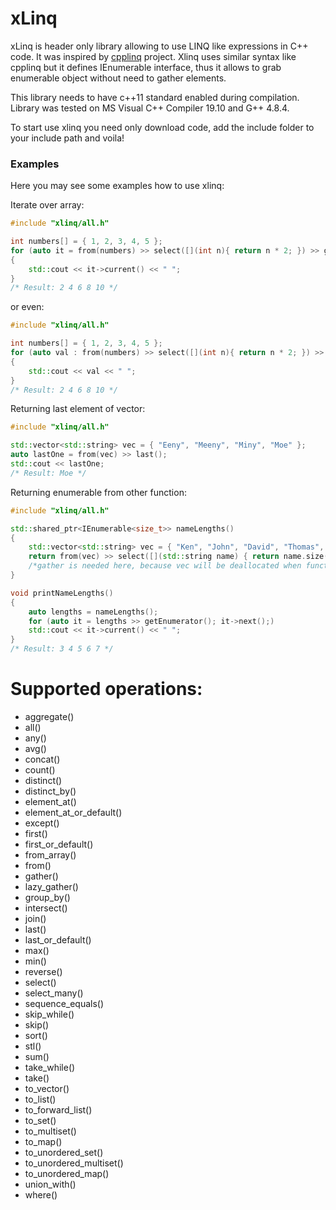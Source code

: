 # xLinq

xLinq is header only library allowing to use LINQ like expressions in C++ code. It was inspired by [cpplinq](https://github.com/mrange/cpplinq) project. Xlinq uses similar syntax like cpplinq but it defines IEnumerable interface, thus it allows to grab enumerable object without need to gather elements.

This library needs to have c++11 standard enabled during compilation. Library was tested on MS Visual C++ Compiler 19.10 and G++ 4.8.4.

To start use xlinq you need only download code, add the include folder to your include path and voila!

### Examples

Here you may see some examples how to use xlinq:

Iterate over array:
```C++
#include "xlinq/all.h"

int numbers[] = { 1, 2, 3, 4, 5 };
for (auto it = from(numbers) >> select([](int n){ return n * 2; }) >> getEnumerator(); it->next();)
{
    std::cout << it->current() << " ";
}
/* Result: 2 4 6 8 10 */
```

or even:

```C++
#include "xlinq/all.h"

int numbers[] = { 1, 2, 3, 4, 5 };
for (auto val : from(numbers) >> select([](int n){ return n * 2; }) >> stl())
{
    std::cout << val << " ";
}
/* Result: 2 4 6 8 10 */
```

Returning last element of vector:

```C++
#include "xlinq/all.h"

std::vector<std::string> vec = { "Eeny", "Meeny", "Miny", "Moe" };
auto lastOne = from(vec) >> last();
std::cout << lastOne;
/* Result: Moe */
```

Returning enumerable from other function:
```C++
#include "xlinq/all.h"

std::shared_ptr<IEnumerable<size_t>> nameLengths()
{
    std::vector<std::string> vec = { "Ken", "John", "David", "Thomas", "Richard" };
    return from(vec) >> select([](std::string name) { return name.size(); }) >> gather();
    /*gather is needed here, because vec will be deallocated when function will exit. */
}

void printNameLengths()
{
    auto lengths = nameLengths();
    for (auto it = lengths >> getEnumerator(); it->next();)
    std::cout << it->current() << " ";
}
/* Result: 3 4 5 6 7 */
```

# Supported operations:

* aggregate()
* all()
* any()
* avg()
* concat()
* count()
* distinct()
* distinct_by()
* element_at()
* element_at_or_default()
* except()
* first()
* first_or_default()
* from_array()
* from()
* gather()
* lazy_gather()
* group_by()
* intersect()
* join()
* last()
* last_or_default()
* max()
* min()
* reverse()
* select()
* select_many()
* sequence_equals()
* skip_while()
* skip()
* sort()
* stl()
* sum()
* take_while()
* take()
* to_vector()
* to_list()
* to_forward_list()
* to_set()
* to_multiset()
* to_map()
* to_unordered_set()
* to_unordered_multiset()
* to_unordered_map()
* union_with()
* where()